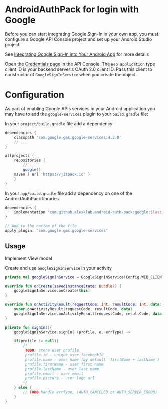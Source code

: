 # AndroidAuthPack for login with Google

Before you can start integrating Google Sign-In in your own app, you must configure a Google API
Console project and set up your Android Studio project

See [Integrating Google Sign-In into Your Android App](https://developers.google.com/identity/sign-in/android/sign-in)
for more details

Open the [Credentials page](https://console.developers.google.com/apis/credentials) in the API Console.
The `Web application` type client ID is your backend server's OAuth 2.0 client ID.
Pass this client to constructor of `GoogleSignInService` when you create the object.

# Configuration

As part of enabling Google APIs services in your Android application you may have
to add the `google-services` plugin to your `build.gradle` file:

In your `project/build.gradle` file add a dependency

```groovy
dependencies {
    classpath 'com.google.gms:google-services:4.2.0'
    // ...
}

allprojects {
    repositories {
        // ...
        google()
	maven { url 'https://jitpack.io' }
    }
}
```

In your `app/build.gradle` file add a dependency on one of the AndroidAuthPack
libraries.

```groovy
dependencies {
    implementation "com.github.alexklab.android-auth-pack:google:$last_auth_pack_version"
}

// Add to the bottom of the file
apply plugin: 'com.google.gms.google-services'
```

## Usage

Implement View model

Create and use `GoogleSignInService` in your activity

```kotlin
private val googleSignInService = GoogleSignInService(Config.WEB_CLIENT_ID)

override fun onCreate(savedInstanceState: Bundle?) { 	
    googleSignInService.onCreate(this)
}

override fun onActivityResult(requestCode: Int, resultCode: Int, data: Intent?) {
    super.onActivityResult(requestCode, resultCode, data)
    googleSignInService.onActivityResult(requestCode, resultCode, data)
}

private fun signIn(){
    googleSignInService.signIn{ (profile, e, errType) ->

    if(profile != null){
    	/*
    	 TODO: store user profile
    	 profile.id - unique user facebookId
         profile.name - user name (by default 'firstName + lastName')
         profile.firstName - user first name
         profile.lastName - user last name
         profile.email - user email
         profile.picture - user logo url
    	*/
    } else {
        // TODO handle errType, (AUTH_CANCELED or AUTH_SERVER_ERROR)
    }
}
```
